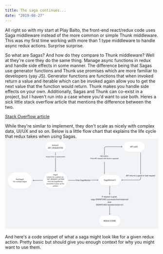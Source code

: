 ```yaml
---
title: The saga continues...
date: "2019-08-27"
---
```


All right so with my start at Play Balto, the front-end react/redux code uses Saga middleware instead of the more common or simple Thunk middleware. This was my first time working with more than 1 type middleware to handle async redux actions. Surprise surprise. 

So what are Sagas? And how do they compare to Thunk middleware? Well at they're core they do the same thing. Manage async functions in redux and handle side effects in some manner. The difference being that Sagas use generator functions and Thunk use promises which are more familiar to developers (yay JS). Generator functions are functions that when invoked return a value and iterable which can be invoked again allow you to get the next value that the function would return. Thunk makes you handle side effects on your own. Additionally, Sagas and Thunk can co-exist in a project, but I haven't run into a case where you'd want to use both. Heres a sick little stack overflow article that mentions the difference between the two.

[Stack Overflow article](https://stackoverflow.com/questions/50285972/what-is-the-difference-between-redux-thunk-and-redux-saga)


 While they're similar to implement, they don't scale as nicely with complex data, UI/UX and so on. Below is a little flow chart that explains the life cycle that redux takes when using Sagas.
 ![photo](./sagas.png)


And here's a code snippet of what a saga might look like for a given redux action. Pretty basic but should give you enough context for why you might want to use them. 